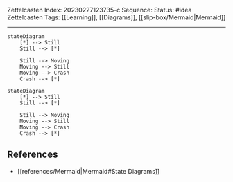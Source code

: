 Zettelcasten Index: 20230227123735-c
Sequence:
Status: #idea
Zettelcasten Tags: [[Learning]], [[Diagrams]], [[slip-box/Mermaid|Mermaid]]

---

```
stateDiagram
    [*] --> Still
    Still --> [*]

    Still --> Moving
    Moving --> Still
    Moving --> Crash
    Crash --> [*]
```

```mermaid
stateDiagram
    [*] --> Still
    Still --> [*]

    Still --> Moving
    Moving --> Still
    Moving --> Crash
    Crash --> [*]
```

## References
- [[references/Mermaid|Mermaid#State Diagrams]]